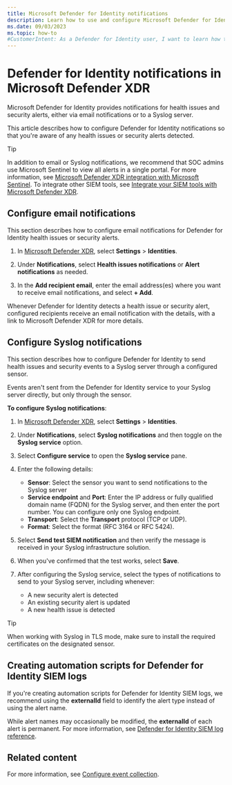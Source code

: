 ```yaml
---
title: Microsoft Defender for Identity notifications
description: Learn how to use and configure Microsoft Defender for Identity notifications in Microsoft Defender XDR.
ms.date: 09/03/2023
ms.topic: how-to
#CustomerIntent: As a Defender for Identity user, I want to learn how to work with Defender for Identity notifications to make sure I'm up to date about events detected by Defender for Identity.
---
```


# Defender for Identity notifications in Microsoft Defender XDR

Microsoft Defender for Identity provides notifications for health issues and security alerts, either via email notifications or to a Syslog server.

This article describes how to configure Defender for Identity notifications so that you're aware of any health issues or security alerts detected.

> [!TIP]
> In addition to email or Syslog notifications, we recommend that SOC admins use Microsoft Sentinel to view all alerts in a single portal.
> For more information, see [Microsoft Defender XDR integration with Microsoft Sentinel](/azure/sentinel/microsoft-365-defender-sentinel-integration).
> To integrate other SIEM tools, see [Integrate your SIEM tools with Microsoft Defender XDR](/microsoft-365/security/defender/configure-siem-defender).

## Configure email notifications

This section describes how to configure email notifications for Defender for Identity health issues or security alerts.

1. In [Microsoft Defender XDR](https://security.microsoft.com), select **Settings** > **Identities**. 

1. Under **Notifications**, select **Health issues notifications** or **Alert notifications** as needed.

1. In the **Add recipient email**, enter the email address(es) where you want to receive email notifications, and select **+ Add**.

Whenever Defender for Identity detects a health issue or security alert, configured recipients receive an email notification with the details, with a link to Microsoft Defender XDR for more details.

## Configure Syslog notifications

This section describes how to configure Defender for Identity to send health issues and security events to a Syslog server through a configured sensor. 

Events aren't sent from the Defender for Identity service to your Syslog server directly, but only through the sensor.

**To configure Syslog notifications**:

1. In [Microsoft Defender XDR](https://security.microsoft.com), select **Settings** > **Identities**.

1. Under **Notifications**, select **Syslog notifications** and then toggle on the **Syslog service** option.

1. Select **Configure service** to open the **Syslog service** pane.

1. Enter the following details:

    - **Sensor**: Select the sensor you want to send notifications to the Syslog server
    - **Service endpoint** and **Port**: Enter the IP address or fully qualified domain name (FQDN) for the Syslog server, and then enter the port number. You can configure only one Syslog endpoint.
    - **Transport**: Select the **Transport** protocol (TCP or UDP).
    - **Format**: Select the format (RFC 3164 or RFC 5424).

1. Select **Send test SIEM notification** and then verify the message is received in your Syslog infrastructure solution.

1. When you've confirmed that the test works, select **Save**.

1. After configuring the Syslog service, select the types of notifications to send to your Syslog server, including whenever:

    - A new security alert is detected
    - An existing security alert is updated
    - A new health issue is detected

> [!TIP]
> When working with Syslog in TLS mode, make sure to install the required certificates on the designated sensor.

## Creating automation scripts for Defender for Identity SIEM logs

If you're creating automation scripts for Defender for Identity SIEM logs, we recommend using the **externalId** field to identify the alert type instead of using the alert name. 

While alert names may occasionally be modified, the **externalId** of each alert is permanent. For more information, see [Defender for Identity SIEM log reference](cef-format-sa.md).

## Related content

For more information, see [Configure event collection](deploy/configure-event-collection.md).
